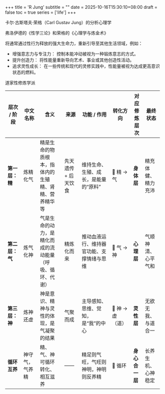 +++
title = 'R Jung'
subtitle = ""
date = 2025-10-16T15:30:10+08:00
draft = false
toc = true
series = ['life']
+++

卡尔·古斯塔夫·荣格（Carl Gustav Jung）的分析心理学

弗洛伊德的《性学三论》和荣格的《心理学与炼金术》


将通常通过性行为释放的强大生命力，重新引导至其他生活领域，例如：

- 增强意志力与专注力： 控制本能冲动被视为一种锻炼意志的方式。
- 提升创造力： 将性能量重新导向艺术、事业或其他创造性活动。
- 追求灵性成长： 在一些传统和现代的灵修实践中，性能量被视为达成更高意识状态的燃料。



道家性修炼学派

| 层次 / 阶段   | 中文名称    | 含义                           | 来源          | 功能 / 作用               | 转化方向        | 对应修炼层次    | 最终状态      |
| --------- | ------- | ---------------------------- | ----------- | --------------------- | ----------- | --------- | --------- |
| **第一层：精** | 炼精化气    | 精是生命的物质根本，指体内的生殖精、肾精、营养精华等   | 先天遗传 + 后天饮食 | 维持生命、生殖、成长，是能量的“原料”   | 🔺 精 → 气    | **身体层**   | 精充体健、精力充沛 |
| **第二层：气** | 炼气化神    | 气是生命的动力，是精化而成的流动能量（呼吸、循环、代谢） | 精炼化而来       | 推动血液运行、维持器官功能、支撑情绪与思维 | 🔺 气 → 神    | **心理层**   | 气顺神清、心平气和 |
| **第三层：神** | 炼神还虚    | 神是意识、精神与灵性的体现，是气凝聚的结果        | 气聚而成        | 主导感知、思维、觉知，是“我”的中心    | 🔺 神 → 虚（道） | **灵性层**   | 无欲无我、与道合一 |
| **循环互养**  | 神守气，气养精 | 精、气、神可循环转化、相互滋养              | ——          | 精足则气旺，气旺则神明，神明则反养精    | 🔁 循环       | **身心合一层** | 长养生机、心神稳定 |


